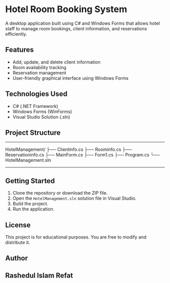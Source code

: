 # Hotel Room Booking System

A desktop application built using C# and Windows Forms that allows hotel staff to manage room bookings, client information, and reservations efficiently.

## Features

- Add, update, and delete client information
- Room availability tracking
- Reservation management
- User-friendly graphical interface using Windows Forms

## Technologies Used

- C# (.NET Framework)
- Windows Forms (WinForms)
- Visual Studio Solution (.sln)

## Project Structure

---

HotelManagement/
├── Clientinfo.cs
├── Roominfo.cs
├── Reservationinfo.cs
├── MainForm.cs
├── Form1.cs
├── Program.cs
└── HotelManagement.sln

---

## Getting Started

1. Clone the repository or download the ZIP file.
2. Open the `HotelManagement.sln` solution file in Visual Studio.
3. Build the project.
4. Run the application.


## License

This project is for educational purposes. You are free to modify and distribute it.

## Author

Rashedul Islam Refat
---
